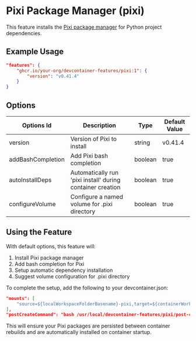 # Pixi Package Manager (pixi)

This feature installs the [Pixi package manager](https://github.com/prefix-dev/pixi) for Python project dependencies.

## Example Usage

```json
"features": {
    "ghcr.io/your-org/devcontainer-features/pixi:1": {
        "version": "v0.41.4"
    }
}
```

## Options

| Options Id | Description | Type | Default Value |
|-----|-----|-----|-----|
| version | Version of Pixi to install | string | v0.41.4 |
| addBashCompletion | Add Pixi bash completion | boolean | true |
| autoInstallDeps | Automatically run 'pixi install' during container creation | boolean | true |
| configureVolume | Configure a named volume for .pixi directory | boolean | true |

## Using the Feature

With default options, this feature will:

1. Install Pixi package manager
2. Add bash completion for Pixi
3. Setup automatic dependency installation
4. Suggest volume configuration for .pixi directory

To complete the setup, add the following to your devcontainer.json:

```json
"mounts": [
    "source=${localWorkspaceFolderBasename}-pixi,target=${containerWorkspaceFolder}/.pixi,type=volume"
],
"postCreateCommand": "bash /usr/local/devcontainer-features/pixi/post-create.sh"
```

This will ensure your Pixi packages are persisted between container rebuilds and are automatically installed on container startup.
